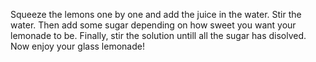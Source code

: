 Squeeze the lemons one by one and add the juice in the water. 
Stir the water.
Then add some sugar depending on how sweet you want your lemonade to be.
Finally, stir the solution untill all the sugar has disolved. 
Now enjoy your glass lemonade!